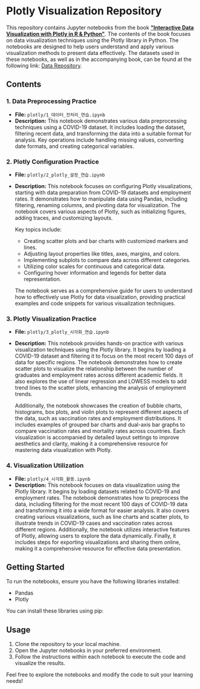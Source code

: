 # Plotly Visualization Repository

This repository contains Jupyter notebooks from the book [**"Interactive Data Visualization with Plotly in R & Python"**](https://m.yes24.com/Goods/Detail/123706075). The contents of the book focuses on data visualization techniques using the Plotly library in Python. The notebooks are designed to help users understand and apply various visualization methods to present data effectively. The datasets used in these notebooks, as well as in the accompanying book, can be found at the following link: [Data Repository](https://2stndard.tistory.com/notice/174).

## Contents

### 1. Data Preprocessing Practice
- **File:** `plotly/1_데이터_전처리_연습.ipynb`
- **Description:** This notebook demonstrates various data preprocessing techniques using a COVID-19 dataset. It includes loading the dataset, filtering recent data, and transforming the data into a suitable format for analysis. Key operations include handling missing values, converting date formats, and creating categorical variables.

### 2. Plotly Configuration Practice
- **File:** `plotly/2_plotly_설정_연습.ipynb`
- **Description:** This notebook focuses on configuring Plotly visualizations, starting with data preparation from COVID-19 datasets and employment rates. It demonstrates how to manipulate data using Pandas, including filtering, renaming columns, and pivoting data for visualization. The notebook covers various aspects of Plotly, such as initializing figures, adding traces, and customizing layouts.

  Key topics include:
  - Creating scatter plots and bar charts with customized markers and lines.
  - Adjusting layout properties like titles, axes, margins, and colors.
  - Implementing subplots to compare data across different categories.
  - Utilizing color scales for continuous and categorical data.
  - Configuring hover information and legends for better data representation.

  The notebook serves as a comprehensive guide for users to understand how to effectively use Plotly for data visualization, providing practical examples and code snippets for various visualization techniques.

### 3. Plotly Visualization Practice
- **File:** `plotly/3_plotly_시각화_연습.ipynb`
- **Description:** This notebook provides hands-on practice with various visualization techniques using the Plotly library. It begins by loading a COVID-19 dataset and filtering it to focus on the most recent 100 days of data for specific regions. The notebook demonstrates how to create scatter plots to visualize the relationship between the number of graduates and employment rates across different academic fields. It also explores the use of linear regression and LOWESS models to add trend lines to the scatter plots, enhancing the analysis of employment trends. 

  Additionally, the notebook showcases the creation of bubble charts, histograms, box plots, and violin plots to represent different aspects of the data, such as vaccination rates and employment distributions. It includes examples of grouped bar charts and dual-axis bar graphs to compare vaccination rates and mortality rates across countries. Each visualization is accompanied by detailed layout settings to improve aesthetics and clarity, making it a comprehensive resource for mastering data visualization with Plotly.

### 4. Visualization Utilization
- **File:** `plotly/4_시각화_활용.ipynb`
- **Description:** This notebook focuses on data visualization using the Plotly library. It begins by loading datasets related to COVID-19 and employment rates. The notebook demonstrates how to preprocess the data, including filtering for the most recent 100 days of COVID-19 data and transforming it into a wide format for easier analysis. It also covers creating various visualizations, such as line charts and scatter plots, to illustrate trends in COVID-19 cases and vaccination rates across different regions. Additionally, the notebook utilizes interactive features of Plotly, allowing users to explore the data dynamically. Finally, it includes steps for exporting visualizations and sharing them online, making it a comprehensive resource for effective data presentation.

## Getting Started

To run the notebooks, ensure you have the following libraries installed:
- Pandas
- Plotly

You can install these libraries using pip:

## Usage

1. Clone the repository to your local machine.
2. Open the Jupyter notebooks in your preferred environment.
3. Follow the instructions within each notebook to execute the code and visualize the results.

Feel free to explore the notebooks and modify the code to suit your learning needs!